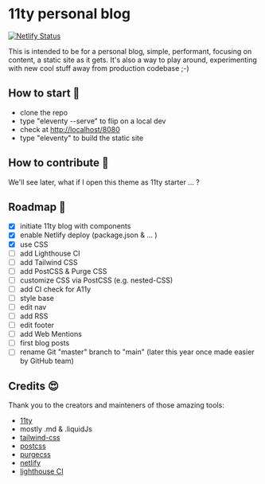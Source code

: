 # 11ty personal blog

[![Netlify Status](https://api.netlify.com/api/v1/badges/930a7acf-5cfd-41a7-a38d-d5b80da959c2/deploy-status)](https://app.netlify.com/sites/raphaelferrand/deploys)

This is intended to be for a personal blog, simple, performant, focusing on content, a static site as it gets.
It's also a way to play around, experimenting with new cool stuff away from production codebase ;-)

## How to start 🔧

- clone the repo
- type "eleventy --serve" to flip on a local dev
- check at [http://localhost/8080](http://localhost:8080/)
- type "eleventy" to build the static site

## How to contribute 💪

We'll see later, what if I open this theme as 11ty starter ... ?

## Roadmap 🚀

- [x] initiate 11ty blog with components
- [x] enable Netlify deploy (package.json & ... )
- [x] use CSS
- [ ] add Lighthouse CI
- [ ] add Tailwind CSS
- [ ] add PostCSS & Purge CSS
- [ ] customize CSS via PostCSS (e.g. nested-CSS)
- [ ] add CI check for A11y
- [ ] style base
- [ ] edit nav
- [ ] add RSS
- [ ] edit footer
- [ ] add Web Mentions
- [ ] first blog posts
- [ ] rename Git "master" branch to "main" (later this year once made easier by GitHub team)

## Credits  	😍

Thank you to the creators and mainteners of those amazing tools:

- [11ty](https://www.11ty.dev/)
- mostly .md & .liquidJs
- [tailwind-css](https://tailwindcss.com/)
- [postcss](https://postcss.org/)
- [purgecss](https://purgecss.com/)
- [netlify](https://www.netlify.com/)
- [lighthouse CI](https://github.com/GoogleChrome/lighthouse-ci)
